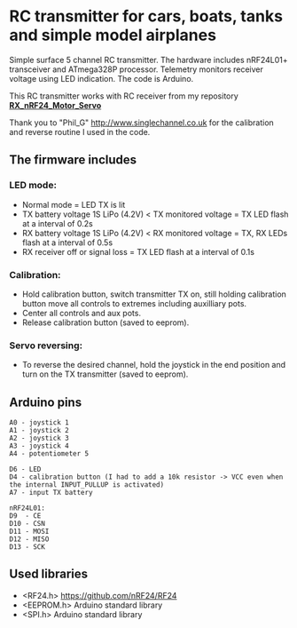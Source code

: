 # RC transmitter for cars, boats, tanks and simple model airplanes
Simple surface 5 channel RC transmitter.
The hardware includes nRF24L01+ transceiver and ATmega328P processor.
Telemetry monitors receiver voltage using LED indication.
The code is Arduino.

This RC transmitter works with RC receiver from my repository [**RX_nRF24_Motor_Servo**](https://github.com/stanekTM/RX_nRF24_Motor_Servo)

Thank you to "Phil_G" http://www.singlechannel.co.uk for the calibration and reverse routine I used in the code.

## The firmware includes
### LED mode:
* Normal mode = LED TX is lit
* TX battery voltage 1S LiPo (4.2V) < TX monitored voltage = TX LED flash at a interval of 0.2s
* RX battery voltage 1S LiPo (4.2V) < RX monitored voltage = TX, RX LEDs flash at a interval of 0.5s
* RX receiver off or signal loss = TX LED flash at a interval of 0.1s
### Calibration:
* Hold calibration button, switch transmitter TX on, still holding calibration button move all controls to extremes including auxilliary pots.
* Center all controls and aux pots.
* Release calibration button (saved to eeprom).
### Servo reversing:
* To reverse the desired channel, hold the joystick in the end position and turn on the TX transmitter (saved to eeprom).

## Arduino pins
```
A0 - joystick 1
A1 - joystick 2
A2 - joystick 3
A3 - joystick 4
A4 - potentiometer 5

D6 - LED
D4 - calibration button (I had to add a 10k resistor -> VCC even when the internal INPUT_PULLUP is activated)
A7 - input TX battery

nRF24L01:
D9  - CE
D10 - CSN
D11 - MOSI
D12 - MISO
D13 - SCK
```

## Used libraries
* <RF24.h>   https://github.com/nRF24/RF24
* <EEPROM.h> Arduino standard library
* <SPI.h>    Arduino standard library
